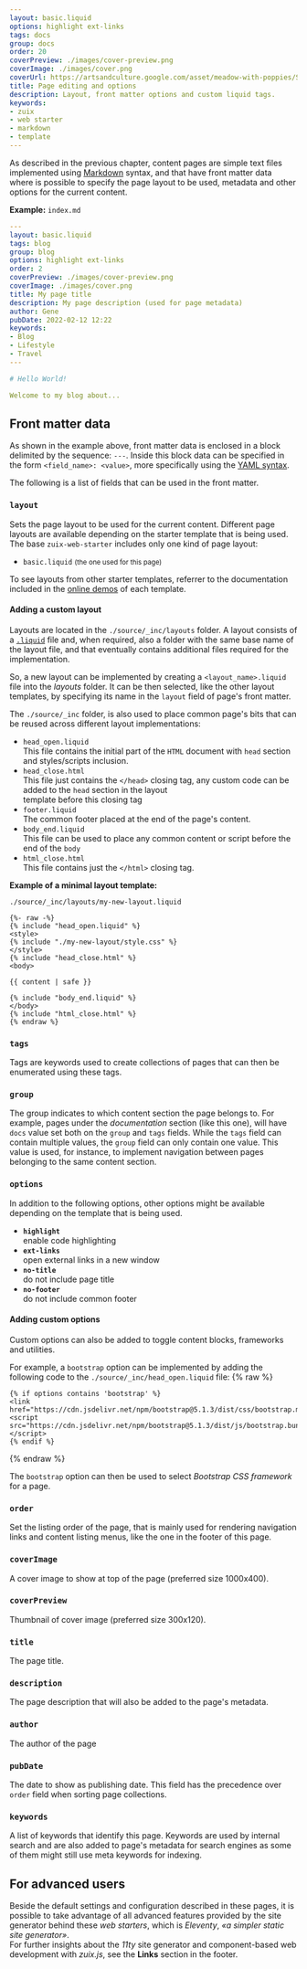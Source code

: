 ```yaml
---
layout: basic.liquid
options: highlight ext-links
tags: docs
group: docs
order: 20
coverPreview: ./images/cover-preview.png
coverImage: ./images/cover.png
coverUrl: https://artsandculture.google.com/asset/meadow-with-poppies/SwEgfZYCYPZimw
title: Page editing and options
description: Layout, front matter options and custom liquid tags.
keywords:
- zuix
- web starter
- markdown
- template
---
```


As described in the previous chapter, content pages are simple text files implemented using [Markdown](https://www.markdownguide.org/) syntax,
and that have front matter data where is possible to specify the page layout to be used, metadata and other options for
the current content.

**Example:** `index.md`

```yaml
---
layout: basic.liquid
tags: blog
group: blog
options: highlight ext-links
order: 2
coverPreview: ./images/cover-preview.png
coverImage: ./images/cover.png
title: My page title
description: My page description (used for page metadata)
author: Gene
pubDate: 2022-02-12 12:22
keywords:
- Blog
- Lifestyle
- Travel
---

# Hello World!

Welcome to my blog about...

```


## Front matter data

As shown in the example above, front matter data is enclosed in a block delimited by the sequence: `---`. Inside this
block data can be specified in the form `<field_name>: <value>`, more specifically using the [YAML syntax](https://docs.fileformat.com/programming/yaml/).

The following is a list of fields that can be used in the front matter.

### `layout`

Sets the page layout to be used for the current content. Different page layouts are available depending on the starter
template that is being used. The base `zuix-web-starter` includes only one kind of page layout:
- `basic.liquid` <small>(the one used for this page)</small>

To see layouts from other starter templates, referrer to the documentation included in the [online demos](/#creating_new_project)
of each template. 


#### Adding a custom layout

Layouts are located in the `./source/_inc/layouts` folder. A layout consists of a [`.liquid`](https://shopify.dev/api/liquid) file and, when required, also
a folder with the same base name of the layout file, and that eventually contains additional files required for the
implementation.

So, a new layout can be implemented by creating a `<layout_name>.liquid` file into the *layouts* folder. It can be then selected,
like the other layout templates, by specifying its name in the `layout` field of page's front matter.


The `./source/_inc` folder, is also used to place common page's bits that can be reused across different layout implementations:

- `head_open.liquid`  
  This file contains the initial part of the `HTML` document with `head` section and styles/scripts inclusion.
- `head_close.html`  
  This file just contains the `</head>` closing tag, any custom code can be added to the `head` section in the layout  
  template before this closing tag
- `footer.liquid`  
  The common footer placed at the end of the page's content.
- `body_end.liquid`  
  This file can be used to place any common content or script before the end of the `body`
- `html_close.html`  
  This file contains just the `</html>` closing tag.


**Example of a minimal layout template:**

`./source/_inc/layouts/my-new-layout.liquid`
```liquid
{%- raw -%}
{% include "head_open.liquid" %}
<style>
{% include "./my-new-layout/style.css" %}
</style>
{% include "head_close.html" %}
<body>

{{ content | safe }}

{% include "body_end.liquid" %}
</body>
{% include "html_close.html" %}
{% endraw %}
```

### `tags`

Tags are keywords used to create collections of pages that can then be enumerated using these tags.

### `group`

The group indicates to which content section the page belongs to. For example, pages under the *documentation*
section (like this one), will have `docs` value set both on the `group` and `tags` fields. While the `tags` field
can contain multiple values, the `group` field can only contain one value.
This value is used, for instance, to implement navigation between pages belonging to the same content section.

### `options`

In addition to the following options, other options might be available depending on the template that is being used. 

- **`highlight`**  
  enable code highlighting
- **`ext-links`**  
  open external links in a new window
- **`no-title`**  
  do not include page title
- **`no-footer`**  
  do not include common footer


#### Adding custom options

Custom options can also be added to toggle content blocks, frameworks and utilities.

For example, a `bootstrap` option can be implemented by adding the following code to the `./source/_inc/head_open.liquid` file: {% raw %}

```liquid
{% if options contains 'bootstrap' %}
<link href="https://cdn.jsdelivr.net/npm/bootstrap@5.1.3/dist/css/bootstrap.min.css">
<script src="https://cdn.jsdelivr.net/npm/bootstrap@5.1.3/dist/js/bootstrap.bundle.min.js"></script>
{% endif %}
```
{% endraw %}

The `bootstrap` option can then be used to select *Bootstrap CSS framework* for a page.

### `order`

Set the listing order of the page, that is mainly used for rendering navigation links and content listing menus, like
the one in the footer of this page.

### `coverImage`

A cover image to show at top of the page (preferred size 1000x400).

### `coverPreview`

Thumbnail of cover image (preferred size 300x120).

### `title`

The page title.

### `description`

The page description that will also be added to the page's metadata.

### `author`

The author of the page

### `pubDate`

The date to show as publishing date. This field has the precedence over `order` field when sorting page collections.

### `keywords`

A list of keywords that identify this page. Keywords are used by internal search and are also added to page's metadata
for search engines as some of them might still use meta keywords for indexing.


## For advanced users

Beside the default settings and configuration described in these pages, it is possible to take advantage of all advanced
features provided by the site generator behind these *web starters*, which is *Eleventy*, *&laquo;a simpler
static site generator&raquo;*.  
For further insights about the *11ty* site generator and component-based web development with *zuix.js*, see the **Links**
section in the footer.

